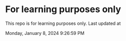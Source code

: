 # For learning purposes only
This repo is for learning purposes only.
Last updated at

Monday, January 8, 2024 9:26:59 PM

